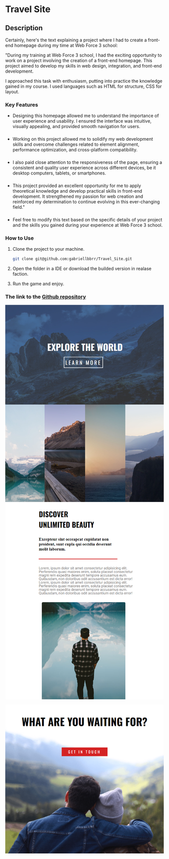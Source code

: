 # Travel Site

## Description

Certainly, here's the text explaining a project where I had to create a front-end homepage during my time at Web Force 3 school:

"During my training at Web Force 3 school, I had the exciting opportunity to work on a project involving the creation of a front-end homepage. This project aimed to develop my skills in web design, integration, and front-end development.

I approached this task with enthusiasm, putting into practice the knowledge gained in my course. I used languages such as HTML for structure, CSS for layout.

### Key Features

- Designing this homepage allowed me to understand the importance of user experience and usability. I ensured the interface was intuitive, visually appealing, and provided smooth navigation for users.

###

- Working on this project allowed me to solidify my web development skills and overcome challenges related to element alignment, performance optimization, and cross-platform compatibility.

###

- I also paid close attention to the responsiveness of the page, ensuring a consistent and quality user experience across different devices, be it desktop computers, tablets, or smartphones.

###

- This project provided an excellent opportunity for me to apply theoretical knowledge and develop practical skills in front-end development. It strengthened my passion for web creation and reinforced my determination to continue evolving in this ever-changing field."

###

- Feel free to modify this text based on the specific details of your project and the skills you gained during your experience at Web Force 3 school.

### How to Use

1. Clone the project to your machine.
   ```bash
   git clone git@github.com:gabriellbbrr/Travel_Site.git
   ```
2. Open the folder in a IDE or download the builded version in realase faction.

3. Run the game and enjoy.

### The link to the [Github repository](https://github.com/gabriellbbrr/Travel_Site)
![Texte alternatif](img/travel_1.png "Le titre de mon image")
![Texte alternatif](img/Travel_2.png "Le titre de mon image")


![Texte alternatif](img/travel_3.png "Le titre de mon image")
